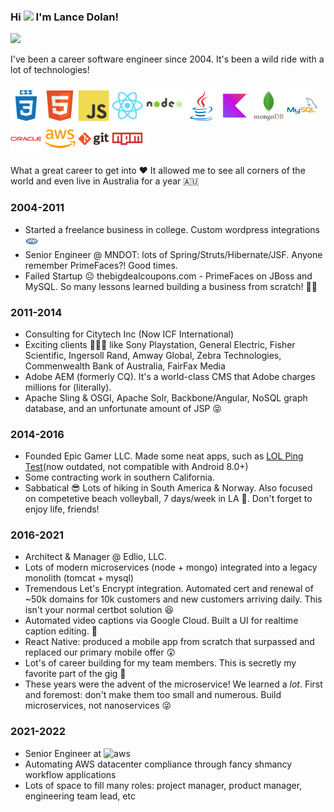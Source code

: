 

### Hi <img src="https://raw.githubusercontent.com/MartinHeinz/MartinHeinz/master/wave.gif" width="30px"> I'm Lance Dolan!
<a href="https://stackoverflow.com/users/3684449/lance-dolan">
    <img src="https://img.shields.io/badge/Stack%20Overflow-3002-F47F24">
                                                        <!-- ^ Change this to your reputation -->
</a>

I've been a career software engineer since 2004. It's been a wild ride with a lot of technologies!

<img src="https://github.com/devicons/devicon/blob/master/icons/css3/css3-plain-wordmark.svg" alt="CSS" width="50" height="50"/> <img src="https://github.com/devicons/devicon/blob/master/icons/html5/html5-original.svg" alt="HTML" width="50" height="50"/> 
<img src="https://github.com/devicons/devicon/blob/master/icons/javascript/javascript-original.svg" alt="JavaScript" width="50" height="50"/> 
<img src="https://github.com/devicons/devicon/blob/master/icons/react/react-original.svg" alt="React" width="50" height="50"/> 
<img src="https://github.com/devicons/devicon/blob/master/icons/nodejs/nodejs-original-wordmark.svg" alt="NodeJS" width="60" height="60"/>
<img src="https://github.com/devicons/devicon/blob/master/icons/java/java-original.svg" alt="Java" width="50" height="50"/>
<img src="https://github.com/devicons/devicon/blob/master/icons/kotlin/kotlin-original.svg" alt="Kotlin" width="50" height="50"/>
<img src="https://github.com/devicons/devicon/blob/master/icons/mongodb/mongodb-original-wordmark.svg" alt="MongoDB" width="50" height="50"/>
<img src="https://github.com/devicons/devicon/blob/master/icons/mysql/mysql-original-wordmark.svg" alt="MySQL" width="50" height="50"/>
<img src="https://github.com/devicons/devicon/blob/master/icons/oracle/oracle-original.svg" alt="Oracle" width="50" height="50"/>
<img src="https://github.com/devicons/devicon/blob/master/icons/amazonwebservices/amazonwebservices-plain-wordmark.svg" alt="AWS" width="50" height="50"/>
<img src="https://github.com/devicons/devicon/blob/master/icons/git/git-original-wordmark.svg" alt="Git" width="50" height="50"/>
<img src="https://github.com/devicons/devicon/blob/master/icons/npm/npm-original-wordmark.svg" alt="npm" width="50" height="50"/>  

What a great career to get into ❤️ It allowed me to see all corners of the world and even live in Australia for a year 🇦🇺

### 2004-2011
- Started a freelance business in college. Custom wordpress integrations <img src="https://github.com/devicons/devicon/blob/master/icons/php/php-plain.svg" alt="php" width="20" height="20"/>
- Senior Engineer @ MNDOT: lots of Spring/Struts/Hibernate/JSF. Anyone remember PrimeFaces?! Good times.
- Failed Startup ☹️ thebigdealcoupons.com - PrimeFaces on JBoss and MySQL. So many lessons learned building a business from scratch! 👨‍🎓

### 2011-2014
- Consulting for Citytech Inc (Now ICF International)
- Exciting clients 🚀🚀🚀 like Sony Playstation, General Electric, Fisher Scientific, Ingersoll Rand, Amway Global, Zebra Technologies, Commenwealth Bank of Australia, FairFax Media
- Adobe AEM (formerly CQ). It's a world-class CMS that Adobe charges millions for (literally). 
- Apache Sling & OSGI, Apache Solr, Backbone/Angular, NoSQL graph database, and an unfortunate amount of JSP 😝


### 2014-2016
- Founded Epic Gamer LLC. Made some neat apps, such as [LOL Ping Test](https://play.google.com/store/apps/details?id=com.freelance_webs.lolpingtest&hl=en_CA&gl=US)(now outdated, not compatible with Android 8.0+)
- Some contracting work in southern California.
- Sabbatical 😎 Lots of hiking in South America & Norway. Also focused on competetive beach volleyball, 7 days/week in LA 🏐. Don't forget to enjoy life, friends!

### 2016-2021
- Architect & Manager @ Edlio, LLC. 
- Lots of modern microservices (node + mongo) integrated into a legacy monolith (tomcat + mysql)
- Tremendous Let's Encrypt integration. Automated cert and renewal of ~50k domains for 10k customers and new customers arriving daily. This isn't your normal certbot solution 😆
- Automated video captions via Google Cloud. Built a UI for realtime caption editing. 🥇
- React Native: produced a mobile app from scratch that surpassed and replaced our primary mobile offer 😲
- Lot's of career building for my team members. This is secretly my favorite part of the gig 💓
- These years were the advent of the microservice! We learned a _lot_. First and foremost: don't make them too small and numerous. Build microservices, not nanoservices 😜

### 2021-2022
 -  Senior Engineer at <img src="https://upload.wikimedia.org/wikipedia/commons/thumb/9/93/Amazon_Web_Services_Logo.svg/2560px-Amazon_Web_Services_Logo.svg.png" alt="aws" width="30" height="20"/> 
 - Automating AWS datacenter compliance through fancy shmancy workflow applications
 - Lots of space to fill many roles: project manager, product manager, engineering team lead, etc
